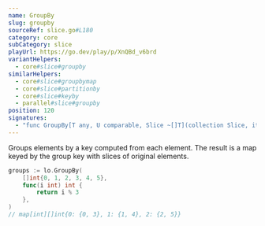 ```yaml
---
name: GroupBy
slug: groupby
sourceRef: slice.go#L180
category: core
subCategory: slice
playUrl: https://go.dev/play/p/XnQBd_v6brd
variantHelpers:
  - core#slice#groupby
similarHelpers:
  - core#slice#groupbymap
  - core#slice#partitionby
  - core#slice#keyby
  - parallel#slice#groupby
position: 120
signatures:
  - "func GroupBy[T any, U comparable, Slice ~[]T](collection Slice, iteratee func(item T) U) map[U]Slice"
---
```


Groups elements by a key computed from each element. The result is a map keyed by the group key with slices of original elements.

```go
groups := lo.GroupBy(
    []int{0, 1, 2, 3, 4, 5},
    func(i int) int {
        return i % 3
    },
)
// map[int][]int{0: {0, 3}, 1: {1, 4}, 2: {2, 5}}
```


